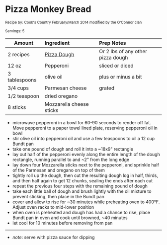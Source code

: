 # Pizza Monkey Bread

<small>Recipe by: Cook's Country February/March 2014 modified by the O'Connor clan</small>

<small>Servings: 5</small>

| Amount        | Ingredient                             | Prep Notes                        |
| ------------- | :------------------------------------- | :-------------------------------- |
| 2 recipes     | [Pizza Dough](../breads/pizzaCrust.md) | Or 2 lbs of any other pizza dough |
| 12 oz         | Pepperoni                              | sliced or diced                   |
| 3 tablespoons | olive oil                              | plus or minus a bit               |
| 3/4 cups      | Parmesan cheese                        | grated                            |
| 1/2 teaspoon  | dried oregano                          |                                   |
| 8 sticks      | Mozzarella cheese sticks               |                                   |

- microwave pepperoni in a bowl for 60-90 seconds to render off fat. Move pepperoni to a paper towel lined plate, reserving pepperoni oil in bowl
- stir olive oil into pepperoni oil and use a few teaspoons to oil a 12 cup Bundt pan
- take one pound of dough and roll it into a ~18x9" rectangle
- lay out half of the pepperoni evenly along the entire length of the dough rectangle, running parallel to and ~2" from the long edge
- lay down four Mozzarella sticks next to the pepperoni, and sprinkle half of the Parmesan and oregano on top of them
- tightly roll up the dough, then cut the resulting dough log in half, thirds, and then half again to get 12 chunks, sealing the ends after each cut
- repeat the previous four steps with the remaining pound of dough
- take each little ball of dough and brush lightly with the oil mixture to prevent sticking, then place in the Bundt pan
- cover and allow to rise for ~30 minutes while preheating oven to 400°F. Adjust oven racks to mid-lower position
- when oven is preheated and dough has had a chance to rise, place Bundt pan in oven and cook until browned, ~40 minutes
- let cool for 10 minutes before removing from pan

-----

- _note_: serve with pizza sauce for dipping 
